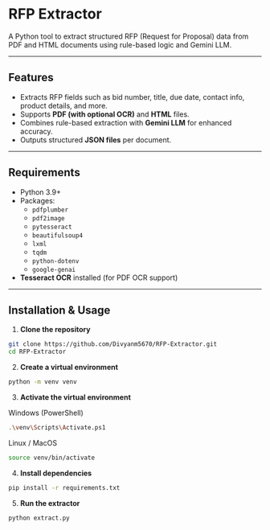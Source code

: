 # RFP Extractor

A Python tool to extract structured RFP (Request for Proposal) data from PDF and HTML documents using rule-based logic and Gemini LLM.

---

## Features
- Extracts RFP fields such as bid number, title, due date, contact info, product details, and more.
- Supports **PDF (with optional OCR)** and **HTML** files.
- Combines rule-based extraction with **Gemini LLM** for enhanced accuracy.
- Outputs structured **JSON files** per document.

---

## Requirements
- Python 3.9+
- Packages:
  - `pdfplumber`
  - `pdf2image`
  - `pytesseract`
  - `beautifulsoup4`
  - `lxml`
  - `tqdm`
  - `python-dotenv`
  - `google-genai`
- **Tesseract OCR** installed (for PDF OCR support)

---

## Installation & Usage

1. **Clone the repository**  
```bash
git clone https://github.com/Divyanm5670/RFP-Extractor.git
cd RFP-Extractor
```

 2. **Create a virtual environment**
```bash
python -m venv venv
```

 3. **Activate the virtual environment**

 Windows (PowerShell)
```bash
.\venv\Scripts\Activate.ps1
```

 Linux / MacOS
```bash
source venv/bin/activate
```

 4. **Install dependencies**
```bash
pip install -r requirements.txt
```

 5. **Run the extractor**
```bash
python extract.py
```
